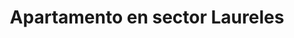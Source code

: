 ---
title: Apartamento en sector Laureles
description: Se renta acogedor apartamento amoblado en sector Laureles con un área de 70 m2, estrato 5, cerca al éxito. 2 habitación con camas dobles, con baño en habitación principal y baño social, cocina totalmente amoblada, WIFI, televisión Smart TV. Con balcon.
address: Carrera 83, calle 33E
area: 70
stratum: 5
bedrooms: 4
beds: 2
bathrooms: 2
kitchen: 1
kitchenFurnished: true
wifi: true
tv: true
tvType: Smart TV
propertyImages:
- image: ./luxury-bedroom.jpg
  altText: Habitación con 1 cama
- image: ./property-01-exterior.jpg
  altText: Habitación con 2 camas
featured: true
featuredImage: ./property-01-exterior.jpg
featuredImageAltText: Habitación con 1 cama
slug: apto-sector-laureles-carrera-83-calle-33e
---